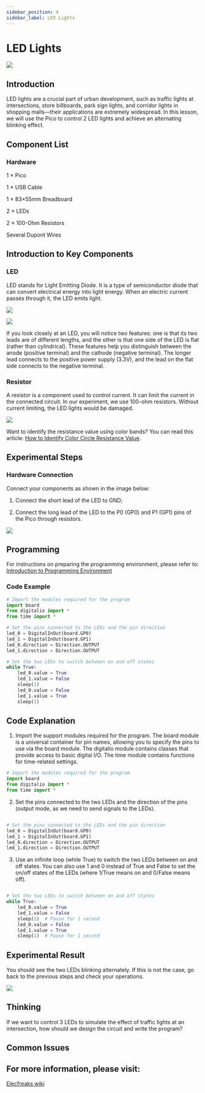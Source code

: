 ```yaml
---
sidebar_position: 4
sidebar_label: LED Lights
---
```


# LED Lights

![](https://wiki-media-ef.oss-cn-hongkong.aliyuncs.com/docs/pico/picoed/circuit-design/picoed-starter-kit/images/pico-ed-starter-kit-case-01-01.png)

## Introduction

LED lights are a crucial part of urban development, such as traffic lights at intersections, store billboards, park sign lights, and corridor lights in shopping malls—their applications are extremely widespread. In this lesson, we will use the Pico to control 2 LED lights and achieve an alternating blinking effect.

## Component List

### Hardware

1 × Pico

1 × USB Cable

1 × 83×55mm Breadboard

2 × LEDs

2 × 100-Ohm Resistors

Several Dupont Wires



## Introduction to Key Components

### LED
LED stands for Light Emitting Diode. It is a type of semiconductor diode that can convert electrical energy into light energy. When an electric current passes through it, the LED emits light.

![](https://wiki-media-ef.oss-cn-hongkong.aliyuncs.com/docs/pico/picoed/circuit-design/picoed-starter-kit/images/pico-ed-starter-kit-case-01-05.png)


![](https://wiki-media-ef.oss-cn-hongkong.aliyuncs.com/docs/pico/picoed/circuit-design/picoed-starter-kit/images/pico-ed-starter-kit-case-01-06.png)

If you look closely at an LED, you will notice two features: one is that its two leads are of different lengths, and the other is that one side of the LED is flat (rather than cylindrical). These features help you distinguish between the anode (positive terminal) and the cathode (negative terminal). The longer lead connects to the positive power supply (3.3V), and the lead on the flat side connects to the negative terminal.

### Resistor
A resistor is a component used to control current. It can limit the current in the connected circuit. In our experiment, we use 100-ohm resistors. Without current limiting, the LED lights would be damaged.

![](https://wiki-media-ef.oss-cn-hongkong.aliyuncs.com/docs/pico/picoed/circuit-design/picoed-starter-kit/images/pico-ed-starter-kit-case-01-07.png)

Want to identify the resistance value using color bands? You can read this article: [How to Identify Color Circle Resistance Value](https://www.elecfreaks.com/blog/how-to-identify-color-circle-resistance-value.html/).

## Experimental Steps

### Hardware Connection

Connect your components as shown in the image below:

1. Connect the short lead of the LED to GND;

2. Connect the long lead of the LED to the P0 (GP0) and P1 (GP1) pins of the Pico through resistors.

![](https://wiki-media-ef.oss-cn-hongkong.aliyuncs.com/docs/pico/pico-starter-kit/images/pico-starter-kit-case-01-08.png)

## Programming

For instructions on preparing the programming environment, please refer to: [Introduction to Programming Environment](https://www.yuque.com/elecfreaks-learn/picoed/er7nuh)

### Code Example

```python
# Import the modules required for the program
import board
from digitalio import *
from time import *

# Set the pins connected to the LEDs and the pin direction
led_0 = DigitalInOut(board.GP0)
led_1 = DigitalInOut(board.GP1)
led_0.direction = Direction.OUTPUT
led_1.direction = Direction.OUTPUT

# Set the two LEDs to switch between on and off states
while True:
    led_0.value = True
    led_1.value = False
    sleep(1)
    led_0.value = False
    led_1.value = True
    sleep(1)
```

## Code Explanation
1. Import the support modules required for the program. The board module is a universal container for pin names, allowing you to specify the pins to use via the board module. The digitalio module contains classes that provide access to basic digital I/O. The time module contains functions for time-related settings.


```python
# Import the modules required for the program
import board
from digitalio import *
from time import *
```
2. Set the pins connected to the two LEDs and the direction of the pins (output mode, as we need to send signals to the LEDs).

```python

# Set the pins connected to the LEDs and the pin direction
led_0 = DigitalInOut(board.GP0)
led_1 = DigitalInOut(board.GP1)
led_0.direction = Direction.OUTPUT
led_1.direction = Direction.OUTPUT

```
3. Use an infinite loop (while True) to switch the two LEDs between on and off states. You can also use 1 and 0 instead of True and False to set the on/off states of the LEDs (where 1/True means on and 0/False means off).

```python

# Set the two LEDs to switch between on and off states
while True:
    led_0.value = True
    led_1.value = False
    sleep(1)  # Pause for 1 second
    led_0.value = False
    led_1.value = True
    sleep(1)  # Pause for 1 second

```
## Experimental Result

You should see the two LEDs blinking alternately. If this is not the case, go back to the previous steps and check your operations.

![](https://wiki-media-ef.oss-cn-hongkong.aliyuncs.com/docs/pico/pico-starter-kit/images/pico-starter-kit-case-01.gif)

## Thinking

If we want to control 3 LEDs to simulate the effect of traffic lights at an intersection, how should we design the circuit and write the program?

## Common Issues

## For more information, please visit:
[Elecfreaks wiki](https://www.elecfreaks.com/learn-en/)
